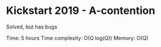 # Kickstart 2019 - A-contention

Solved, but has bugs

Time: 5 hours
Time complexity: O(Q log(Q))
Memory: O(Q)
